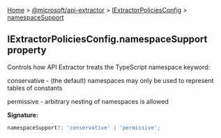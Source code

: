 [Home](./index) &gt; [@microsoft/api-extractor](./api-extractor.md) &gt; [IExtractorPoliciesConfig](./api-extractor.iextractorpoliciesconfig.md) &gt; [namespaceSupport](./api-extractor.iextractorpoliciesconfig.namespacesupport.md)

## IExtractorPoliciesConfig.namespaceSupport property

Controls how API Extractor treats the TypeScript namespace keyword:

conservative - (the default) namespaces may only be used to represent tables of constants

permissive - arbitrary nesting of namespaces is allowed

<b>Signature:</b>

```typescript
namespaceSupport?: 'conservative' | 'permissive';
```
